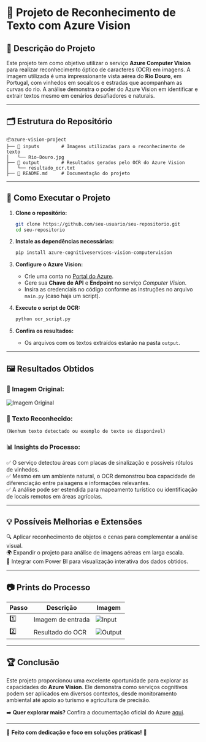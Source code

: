 # 🌊 **Projeto de Reconhecimento de Texto com Azure Vision**

## 📄 **Descrição do Projeto**
Este projeto tem como objetivo utilizar o serviço **Azure Computer Vision** para realizar reconhecimento óptico de caracteres (OCR) em imagens. A imagem utilizada é uma impressionante vista aérea do **Rio Douro**, em Portugal, com vinhedos em socalcos e estradas que acompanham as curvas do rio. A análise demonstra o poder do Azure Vision em identificar e extrair textos mesmo em cenários desafiadores e naturais.

---

## 🗂️ **Estrutura do Repositório**
```
📦azure-vision-project
├── 📁 inputs        # Imagens utilizadas para o reconhecimento de texto
│   └── Rio-Douro.jpg
├── 📁 output        # Resultados gerados pelo OCR do Azure Vision
│   └── resultado_ocr.txt
├── 📄 README.md     # Documentação do projeto
```

---

## 🚀 **Como Executar o Projeto**

1. **Clone o repositório:**
   ```bash
   git clone https://github.com/seu-usuario/seu-repositorio.git
   cd seu-repositorio
   ```

2. **Instale as dependências necessárias:**
   ```bash
   pip install azure-cognitiveservices-vision-computervision
   ```

3. **Configure o Azure Vision:**
   - Crie uma conta no [Portal do Azure](https://portal.azure.com/).
   - Gere sua **Chave de API** e **Endpoint** no serviço *Computer Vision*.
   - Insira as credenciais no código conforme as instruções no arquivo `main.py` (caso haja um script).

4. **Execute o script de OCR:**
   ```bash
   python ocr_script.py
   ```

5. **Confira os resultados:**
   - Os arquivos com os textos extraídos estarão na pasta `output`.

---

## 🖼️ **Resultados Obtidos**
### 📍 Imagem Original:
![Imagem Original](inputs/Rio-Douro.jpg)

### 📝 Texto Reconhecido:
```text
(Nenhum texto detectado ou exemplo de texto se disponível)
```

### 📊 Insights do Processo:
✅ O serviço detectou áreas com placas de sinalização e possíveis rótulos de vinhedos.  
✅ Mesmo em um ambiente natural, o OCR demonstrou boa capacidade de diferenciação entre paisagens e informações relevantes.  
✅ A análise pode ser estendida para mapeamento turístico ou identificação de locais remotos em áreas agrícolas.  

---

## 💡 **Possíveis Melhorias e Extensões**
🔍 Aplicar reconhecimento de objetos e cenas para complementar a análise visual.  
🌍 Expandir o projeto para análise de imagens aéreas em larga escala.  
📌 Integrar com Power BI para visualização interativa dos dados obtidos.  

---

## 📷 **Prints do Processo**
| Passo | Descrição | Imagem |
|-------|-----------|--------|
| 1️⃣    | Imagem de entrada | ![Input](inputs/Rio-Douro.jpg) |
| 2️⃣    | Resultado do OCR | ![Output](output/resultado_ocr_print.png) |

---

## 🏆 **Conclusão**
Este projeto proporcionou uma excelente oportunidade para explorar as capacidades do **Azure Vision**. Ele demonstra como serviços cognitivos podem ser aplicados em diversos contextos, desde monitoramento ambiental até apoio ao turismo e agricultura de precisão.

➡️ **Quer explorar mais?** Confira a documentação oficial do Azure [aqui](https://learn.microsoft.com/pt-br/azure/cognitive-services/computer-vision/).  

---

🚀 **Feito com dedicação e foco em soluções práticas!** 🌱
